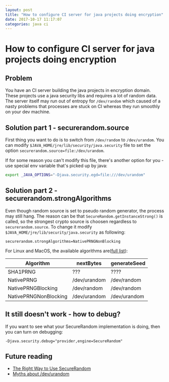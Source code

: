 ```yaml
---
layout: post
title: "How to configure CI server for java projects doing encryption"
date: 2017-10-17 11:17:07
categories: java ci
---
```


# How to configure CI server for java projects doing encryption

## Problem
You have an CI server building the java projects in encryption domain.
These projects use a java security libs and requires a lot of random data.
The server itself may run out of entropy for `/dev/random` which caused of a nasty problems that processes are stuck on CI whereas they run smoothly on your dev machine.

## Solution part 1 - securerandom.source

First thing you want to do is to switch from `/dev/random` to `/dev/urandom`.
You can modify `$JAVA_HOME/jre/lib/security/java.security` file to set the option `securerandom.source=file:/dev/urandom`.

If for some reason you can't modify this file, there's another option for you - use special env variable that's picked up by java:
```bash
export _JAVA_OPTIONS="-Djava.security.egd=file:///dev/urandom"
```

## Solution part 2 - securerandom.strongAlgorithms

Even though random source is set to pseudo random generator, the process may still hang.
The reason can be that `SecureRandom.getInstanceStrong()` is called, so the strongest crypto source is choosen regardless to `securerandom.source`.
To change it modify `$JAVA_HOME/jre/lib/security/java.security` as following:

```
securerandom.strongAlgorithms=NativePRNGNonBlocking
```

For Linux and MacOS, the available algorithms are([full list](https://docs.oracle.com/javase/8/docs/technotes/guides/security/SunProviders.html#SecureRandomImp)):

| Algorithm     | nextBytes    | generateSeed|
| ------------- |------------- | ------------|
|SHA1PRNG       | ???          | ????        |
|NativePRNG     | /dev/urandom | /dev/random | 
|NativePRNGBlocking | /dev/random | /dev/random|
|NativePRNGNonBlocking|/dev/urandom | /dev/urandom

## It still doesn't work - how to debug?

If you want to see what your SecureRandom implementation is doing, then you can turn on debugging:
```
-Djava.security.debug="provider,engine=SecureRandom"
```

## Future reading
* [The Right Way to Use SecureRandom](https://tersesystems.com/blog/2015/12/17/the-right-way-to-use-securerandom/)
* [Myths about /dev/urandom](https://www.2uo.de/myths-about-urandom/)
